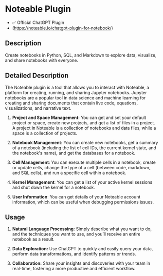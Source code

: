 # Noteable Plugin

* ✅ Official ChatGPT Plugin
* (https://noteable.io/chatgpt-plugin-for-notebook/)

## Description

Create notebooks in Python, SQL, and Markdown to explore data, visualize, and share notebooks with everyone.

## Detailed Description

The Noteable plugin is a tool that allows you to interact with Noteable, a platform for creating, running, and sharing Jupyter notebooks. Jupyter notebooks are a popular tool in data science and machine learning for creating and sharing documents that contain live code, equations, visualizations, and narrative text. 

1. **Project and Space Management**: You can get and set your default project or space, create new projects, and get a list of files in a project. A project in Noteable is a collection of notebooks and data files, while a space is a collection of projects.

2. **Notebook Management**: You can create new notebooks, get a summary of a notebook (including the list of cell IDs, the current kernel state, and the notebook's name), and get the databases for a notebook.

3. **Cell Management**: You can execute multiple cells in a notebook, create or update cells, change the type of a cell (between code, markdown, and SQL cells), and run a specific cell within a notebook.

4. **Kernel Management**: You can get a list of your active kernel sessions and shut down the kernel for a notebook.

5. **User Information**: You can get details of your Noteable account information, which can be useful when debugging permissions issues.

## Usage

1. **Natural Language Processing:** Simply describe what you want to do, and the techniques you want to use, and you’ll receive an entire notebook as a result.

2. **Data Exploration:** Use ChatGPT to quickly and easily query your data, perform data transformations, and identify patterns or trends.

3. **Collaboration:** Share your insights and discoveries with your team in real-time, fostering a more productive and efficient workflow.

